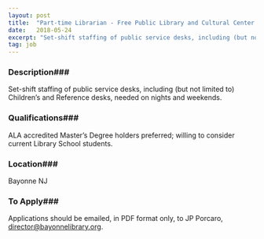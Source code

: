 ```yaml
---
layout: post
title:  "Part-time Librarian - Free Public Library and Cultural Center of Bayonne "
date:   2018-05-24
excerpt: "Set-shift staffing of public service desks, including (but not limited to) Children’s and Reference desks, needed on nights and weekends. "
tag: job
---
```


### Description###

Set-shift staffing of public service desks, including (but not limited to) Children’s and Reference desks, needed on nights and weekends. 




### Qualifications###

ALA accredited Master’s Degree holders preferred; willing to consider current Library School students.




### Location###

Bayonne NJ




### To Apply###

Applications should be emailed, in PDF format only, to JP Porcaro, director@bayonnelibrary.org. 





